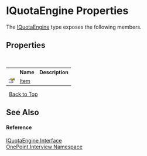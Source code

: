 # IQuotaEngine Properties
 

The <a href="T_OnePoint_Interview_IQuotaEngine">IQuotaEngine</a> type exposes the following members.


## Properties
&nbsp;<table><tr><th></th><th>Name</th><th>Description</th></tr><tr><td>![Public property](media/pubproperty.gif "Public property")</td><td><a href="P_OnePoint_Interview_IQuotaEngine_Item">Item</a></td><td /></tr></table>&nbsp;
<a href="#iquotaengine-properties">Back to Top</a>

## See Also


#### Reference
<a href="T_OnePoint_Interview_IQuotaEngine">IQuotaEngine Interface</a><br /><a href="N_OnePoint_Interview">OnePoint.Interview Namespace</a><br />